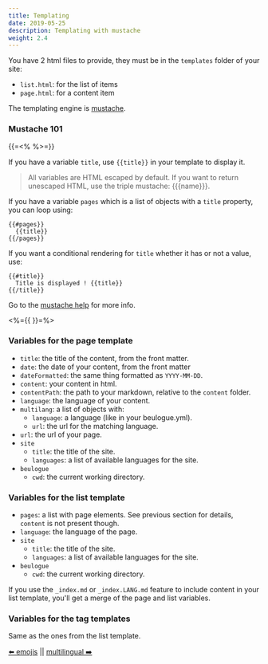 ```yaml
---
title: Templating
date: 2019-05-25
description: Templating with mustache
weight: 2.4
---
```


You have 2 html files to provide, they must be in the `templates` folder of your site:

- `list.html`: for the list of items
- `page.html`: for a content item

The templating engine is [mustache](https://mustache.github.io/).

### Mustache 101

{{=<% %>=}}

If you have a variable `title`, use `{{title}}` in your template to display it.

> All variables are HTML escaped by default. If you want to return unescaped HTML, use the triple mustache: {{{name}}}.

If you have a variable `pages` which is a list of objects with a `title` property, you can loop using:

```
{{#pages}}
  {{title}}
{{/pages}}
```

If you want a conditional rendering for `title` whether it has or not a value, use:

```
{{#title}}
  Title is displayed ! {{title}}
{{/title}}
```

Go to the [mustache help](https://mustache.github.io/mustache.5.html) for more info.

<%={{ }}=%>

### Variables for the page template

- `title`: the title of the content, from the front matter.
- `date`: the date of your content, from the front matter
- `dateFormatted`: the same thing formatted as `YYYY-MM-DD`.
- `content`: your content in html.
- `contentPath`: the path to your markdown, relative to the `content` folder.
- `language`: the language of your content.
- `multilang`: a list of objects with:
	- `language`: a language (like in your beulogue.yml).
	- `url`: the url for the matching language.
- `url`: the url of your page.
- `site`
	- `title`: the title of the site.
	- `languages`: a list of available languages for the site.
- `beulogue`
	- `cwd`: the current working directory.

### Variables for the list template

- `pages`: a list with page elements. See previous section for details, `content` is not present though.
- `language`: the language of the page.
- `site`
	- `title`: the title of the site.
	- `languages`: a list of available languages for the site.
- `beulogue`
	- `cwd`: the current working directory.

If you use the `_index.md` or `_index.LANG.md` feature to include content in your list template, you'll get a merge of the page and list variables.

### Variables for the tag templates

Same as the ones from the list template.

[⬅️ emojis](/en/content/emojis.html) || [multilingual ➡️](/en/content/multilingual.html)